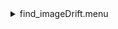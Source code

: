 <details><summary>find_imageDrift.menu</summary><blockquote><pre><details><summary>find_imageDrift.cbk</summary><blockquote><pre><details><summary>ND_IN.rcp</summary><blockquote><pre>nd in
The above code block covers:0.00 minutes of camera integration + hardware moves and overhead</pre></blockquote></details><details><summary>1083_imageDrift.rcp</summary><blockquote><pre>shut	out
o1 62.75
data	tcam	both	1083.00	4
o1 60
data	tcam	both	1083.00	4
o1 55
data	tcam	both	1083.00	4
o1 50
data	tcam	both	1083.00	4
o1 45
data	tcam	both	1083.00	4
o1 40
data	tcam	both	1083.00	4
o1 35
data	tcam	both	1083.00	4
o1 30
data	tcam	both	1083.00	4
o1 25
data	tcam	both	1083.00	4
o1 20
data	tcam	both	1083.00	4
o1 15
data	tcam	both	1083.00	4
o1 10
data	tcam	both	1083.00	4
o1 5
data	tcam	both	1083.00	4
o1 0
shut in
The above code block covers:0.34 minutes of camera integration + hardware moves and overhead</pre></blockquote></details><details><summary>ND_OUT.rcp</summary><blockquote><pre>nd out
The above code block covers:0.00 minutes of camera integration + hardware moves and overhead</pre></blockquote></details>The above code block covers:0.34 minutes of camera integration + hardware moves and overhead</pre></blockquote></details></pre></blockquote></details>